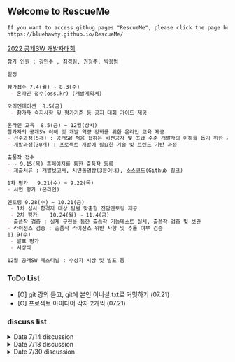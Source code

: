 ## Welcome to RescueMe

```markdown
If you want to access githug pages "RescueMe", please click the page below.  
https://bluehawhy.github.io/RescueMe/  
```

  
[2022 공개SW 개발자대회](https://www.oss.kr/dev_competition)

```markdown
참가 인원 : 강민수 , 최경림, 권형주, 박용범  
  
일정  

참가접수 7.4(월) ~ 8.3(수)	 	 
 - 온라인 접수(oss.kr) (개발계획서)

오리엔테이션	8.5(금)	 
 - 참가자 숙지사항 및 평가기준 등 공지 대회 가이드 제공

온라인 교육	8.5(금) ~ 12월(상시)	
참가자의 공개SW 이해 및 개발 역량 강화를 위한 온라인 교육 제공
- 선수과정(5개) : 공개SW 처음 접하는 비전공자 및 초급 수준 개발자의 이해를 돕기 위한 과정
- 개발과정(30개) : 프로젝트 개발에 필요한 기술 및 트렌드 기반 과정

출품작 접수 
- ~ 9.15(목)	홈페이지를 통한 출품작 등록	 
- 제출서류 : 개발보고서, 시연동영상(3분이내), 소스코드(Github 링크)	 

1차 평가	9.21(수) ~ 9.22(목)	 
- 서면 평가 (온라인)

멘토링	9.28(수) ~ 10.21(금)	
 - 1차 심사 합격자 대상 팀별 맞춤형 전담멘토링 제공
 - 2차 평가	10.24(월) ~ 11.4(금)	
- 출품작 검증 : 실제 구현을 통한 출품작 기능테스트 실시, 출품작 검증 및 보완
- 라이선스 검증 : 출품작 라이선스 위반 사항 및 추돌 여부 검증
11.9(수)	
 - 발표 평가
 - 시상식

12월 공개SW 페스티벌 : 수상자 시상 및 발표 등
```

### ToDo List
- [O] git 강의 듣고, git에 본인 이니셜.txt로 커밋하기 (07.21)  
- [O] 프로젝트 아이디어 각자 2개씩 (07.21) 

### discuss list

<details>
<summary>Date 7/14 discussion</summary>
<span style="font-size:70%">
<div markdown="1">
TODO - 강의 듣고, git에 본인 이니셜.txt로 커밋하기  
https://www.inflearn.com/course/git-and-github  
https://github.com/bluehawhy/dev_com_test.git  
기본 베이스가 자바스크립트 or 타입스크립트이므로 각자 공부  
  
참고 사이트  
수상작들 - https://www.oss.kr/dev_competition_activities  
추가 강의 - https://nomadcoders.co/git-for-beginners  
</div>
</span>
</details>



<details>
<summary>Date 7/18 discussion</summary>
<span style="font-size:70%">
<div markdown="1">
git 참고 강의  
git 협업방식 - https://youtu.be/EV3FZ3cWBp8  
git 기본 강의 - https://youtu.be/sly2u8BIi9E  
  
TODO - 프로젝트 아이디어 각자 2개씩
- 제목 1줄  
- 디스크립션 2-3줄  
- due : 7.21(목)까지  
- bluehawhy@gmail.com  
- 익명 투표로 진행할 예정   
- 예시 idea  
> 대충 저번 수상작 예를 들면  
> 식자제 교환 시스템  
>> 식자제를 근접한 사람끼리 교환하는 앱  
>> 한 사람이 글을 올리면 다른 사람이 보고 채팅을 통해 교환 및 나눔한다  

>> 넘 깊지 않게 작성
</div>
</span>
</details>


<details>
<summary>Date 7/30 discussion</summary>
<span style="font-size:70%">
<div markdown="1">
신청 완료  
프로젝트 구현을 어떻게 할지 디자인 및 컨셉 결정 필요  
교육 잘 들으세요~
</div>
</span>
</details>